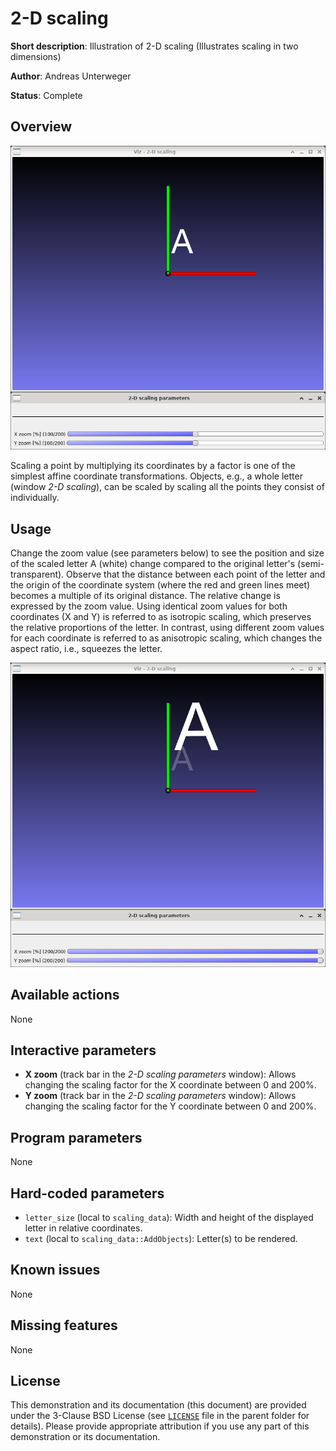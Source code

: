 2-D scaling
===========

**Short description**: Illustration of 2-D scaling (Illustrates scaling in two dimensions)

**Author**: Andreas Unterweger

**Status**: Complete

Overview
--------

![Screenshot](../screenshots/scaling2d.png)

Scaling a point by multiplying its coordinates by a factor is one of the simplest affine coordinate transformations. Objects, e.g., a whole letter (window *2-D scaling*), can be scaled by scaling all the points they consist of individually.

Usage
-----

Change the zoom value (see parameters below) to see the position and size of the scaled letter A (white) change compared to the original letter's (semi-transparent). Observe that the distance between each point of the letter and the origin of the coordinate system (where the red and green lines meet) becomes a multiple of its original distance. The relative change is expressed by the zoom value. Using identical zoom values for both coordinates (X and Y) is referred to as isotropic scaling, which preserves the relative proportions of the letter. In contrast, using different zoom values for each coordinate is referred to as anisotropic scaling, which changes the aspect ratio, i.e., squeezes the letter.

![Screenshot after scaling the letter isotropically](../screenshots/scaling2d_200.png)

Available actions
-----------------

None

Interactive parameters
----------------------

* **X zoom** (track bar in the *2-D scaling parameters* window): Allows changing the scaling factor for the X coordinate between 0 and 200%.
* **Y zoom** (track bar in the *2-D scaling parameters* window): Allows changing the scaling factor for the Y coordinate between 0 and 200%.

Program parameters
------------------

None

Hard-coded parameters
---------------------

* `letter_size` (local to `scaling_data`): Width and height of the displayed letter in relative coordinates.
* `text` (local to `scaling_data::AddObjects`): Letter(s) to be rendered.

Known issues
------------

None

Missing features
----------------

None

License
-------

This demonstration and its documentation (this document) are provided under the 3-Clause BSD License (see [`LICENSE`](../LICENSE) file in the parent folder for details). Please provide appropriate attribution if you use any part of this demonstration or its documentation.